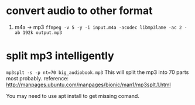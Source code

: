 # convert audio to other format
1. m4a -> mp3
	`ffmpeg -v 5 -y -i input.m4a -acodec libmp3lame -ac 2 -ab 192k output.mp3`

# split mp3 intelligently
`mp3splt -s -p nt=70 big_audiobook.mp3`
This will split the mp3 into 70 parts most probably. reference: 
http://manpages.ubuntu.com/manpages/bionic/man1/mp3splt.1.html

You may need to use apt install to get missing comand.